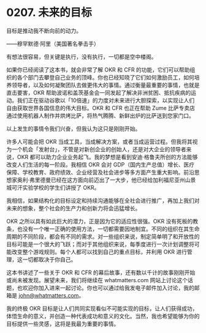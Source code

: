 # 0207. 未来的目标

目标是推动我不断向前的动力。

——穆罕默德·阿里（美国著名拳击手）

有想法很容易，但关键是执行，没有执行，一切都是空中楼阁。

如果你已经阅读了这本书，就会非常了解 OKR 和 CFR 的功能，它们可以帮助组织的各个部门去攀登自己业务的顶峰。你也已经知晓了它们如何激励员工，如何培养领导者，以及如何凝聚团队去做更伟大的事情。通过衡量最重要的事情，也就是直击要害，OKR 帮助波诺和盖茨基金会一同发起了解决非洲贫困、抵抗疾病的运动。我们正在驱动谷歌以「10倍速」的力度对未来进行大胆探索，以实现让人们自由获取世界各国信息的伟大目标。OKR 和 CFR 也正在帮助 Zume 比萨专卖店通过使用机器人制作并烘烤比萨，将热气腾腾、新鲜出炉的比萨送到您家门口。

以上发生的事情令我们兴奋，但我认为这只是刚刚开始。

许多人可能会把 OKR 当成工具，当成解决方案，或者当成运营过程。但我将其视为一个机会「发射台」，不管是对新创企业的创始人，还是对大企业的领导者来说，OKR 都可以助力企业业务起飞。我的梦想是看到安迪·格鲁夫所创的方法能够改变人们生活的每一阶段。我相信 OKR 会对 GDP（国内生产总值）增长、医疗保障、学校教育、政府绩效、企业经营及社会进步等多方面产生重大影响。前沿思想家奥利·弗里德曼已经在这方面向前迈出了一大步，他已经给加利福尼亚州山景城可汗实验学校的学生们讲授了 OKR。

我相信，如果结构化的目标设定和持续沟通能够在全社会进行推广，再加上我们对未来的想象，整个社会的生产力和创新力将会迅猛增长。

OKR 之所以具有如此巨大的潜力，正是因为它的适应性很强。OKR 没有死板的教条，也没有一个唯一正确的使用方法，一切都需要因地制宜。不同的组织在其生命周期的不同阶段，都会有不同的需求。对一些组织来说，制定简单明了和开放性的目标可能是一个很大的飞跃；而对于其他组织来说，每季度进行一次计划调整将可能改变整个游戏规则。每个人都可以找到自己的重点目标，并利用 OKR 进行管理，这一切都取决于你自己。

这本书讲述了一些关于 OKR 和 CFR 的幕后故事，还有数以千计的故事刚刚开始或尚未被发现。展望未来，我们将继续在 whatmatters.com 网站上讨论这个话题，也欢迎你加入进来一起讨论。你也可以通过给我发电子邮件加入讨论，我的邮箱是 john@whatmatters.com。

我的终极 OKR 目标是让人们共同实现看似不可能实现的目标，让人们获得成功，体悟生命的意义，并创造一种代表成功和意义的文化。当然，我也希望能够为你的目标提供一些灵感，这将是我最为重要的事情。